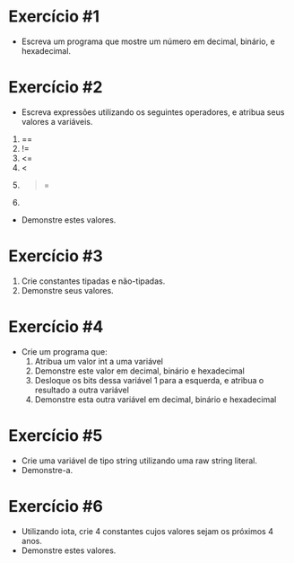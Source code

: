 # Exercício #1

- Escreva um programa que mostre um número em decimal, binário, e hexadecimal.

# Exercício #2

- Escreva expressões utilizando os seguintes operadores, e atribua seus valores a variáveis.
1. ==
2. !=
3. <=
4. <
5. >=
5. >

- Demonstre estes valores.

# Exercício #3

1. Crie constantes tipadas e não-tipadas.
2. Demonstre seus valores.

# Exercício #4

- Crie um programa que:
  1. Atribua um valor int a uma variável
  2. Demonstre este valor em decimal, binário e hexadecimal
  3. Desloque os bits dessa variável 1 para a esquerda, e atribua o resultado a outra variável
  4. Demonstre esta outra variável em decimal, binário e hexadecimal

# Exercício #5

- Crie uma variável de tipo string utilizando uma raw string literal.
- Demonstre-a.

# Exercício #6

- Utilizando iota, crie 4 constantes cujos valores sejam os próximos 4 anos.
- Demonstre estes valores.
